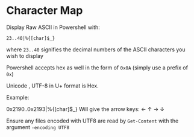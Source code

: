 # Character Map

Display Raw ASCII in Powershell with:

    23..40|%{[char]$_}

where `23..40` signifies the decimal numbers of the ASCII characters you wish to display

Powershell accepts hex as well in the form of `0x0A` (simply use a prefix of `0x`)

Unicode , UTF-8 in U+ format is Hex.

Example:

0x2190..0x2193|%{[char]$_}
Will give the arrow keys:
← 
↑ 
→ 
↓ 

Ensure any files encoded with UTF8 are read by `Get-Content` with the argument `-encoding UTF8`